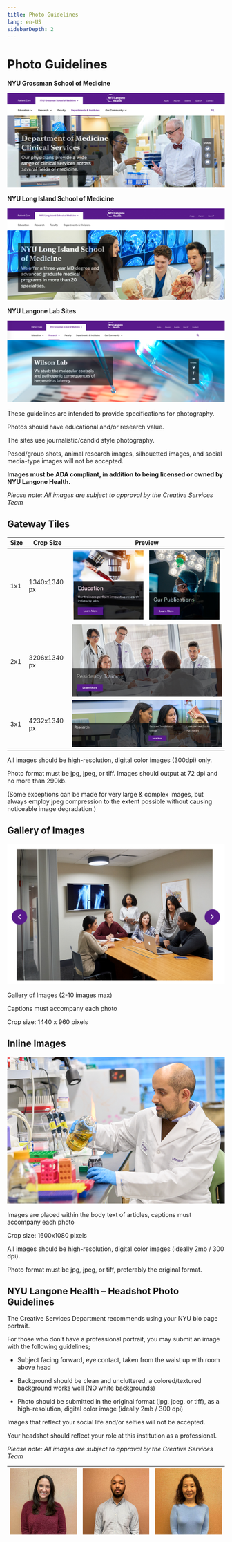 ```yaml
---
title: Photo Guidelines
lang: en-US
sidebarDepth: 2
---
```


# Photo Guidelines

**NYU Grossman School of Medicine**

![](https://raw.githubusercontent.com/irwinchyi/imgbed/master/img/eduhero_Layer%202(1).jpg)

**NYU Long Island School of Medicine**

![](https://raw.githubusercontent.com/irwinchyi/imgbed/master/img/medlihero_Layer%201(1).jpg)

**NYU Langone Lab Sites**

![](https://raw.githubusercontent.com/irwinchyi/imgbed/master/img/Layer%203.png)

These guidelines are intended to provide specifications for photography.

Photos should have educational and/or research value. 

The sites use journalistic/candid style photography.

Posed/group shots, animal research images, silhouetted images, and social media-type images will not be accepted.

**Images must be ADA compliant, in addition to being licensed or owned by NYU Langone Health.** 

*Please note: All images are subject to approval by the Creative Services Team*



## Gateway Tiles

| Size | Crop Size    | Preview                                                      |
| ---- | ------------ | ------------------------------------------------------------ |
| 1x1  | 1340x1340 px | ![](https://raw.githubusercontent.com/irwinchyi/imgbed/master/img/1x1_gateway_2023(1).jpg) |
| 2x1  | 3206x1340 px | ![](https://raw.githubusercontent.com/irwinchyi/imgbed/master/img/2x1_gateway_Layer%206.jpg) |
| 3x1  | 4232x1340 px | ![](https://raw.githubusercontent.com/irwinchyi/imgbed/master/img/dasdasd.png) |

All images should be high-resolution, digital color images (300dpi) only. 

Photo format must be jpg,  jpeg, or tiff. Images should output at 72 dpi and no more than 290kb. 

(Some exceptions can be made for very large & complex images, but always employ jpeg compression to the extent possible without causing noticeable image degradation.) 



## Gallery of Images

![](https://raw.githubusercontent.com/irwinchyi/imgbed/master/img/gallery(1).jpg)

Gallery of Images (2-10 images max)

Captions must accompany each photo

Crop size: 1440 x 960 pixels 



## Inline Images

![](https://raw.githubusercontent.com/irwinchyi/imgbed/master/img/das12312.png)

Images are placed within the body text of articles, captions must accompany each photo

Crop size: 1600x1080 pixels



All images should be high-resolution, digital color images (ideally 2mb / 300 dpi). 

Photo format must be jpg, jpeg, or tiff, preferably the original format. 



## **NYU Langone Health – Headshot Photo Guidelines** 

The Creative Services Department recommends using your NYU bio page portrait. 

For those who don’t have a professional portrait, you may submit an image with the following guidelines;

- Subject facing forward, eye contact, taken from the waist up with room above head 

- Background should be clean and uncluttered, a colored/textured background works well (NO white backgrounds)

- Photo should be submitted in the original format (jpg, jpeg, or tiff), as a high-resolution, digital color image (ideally 2mb / 300 dpi)

 Images that reflect your social life and/or selfies will not be accepted.

Your headshot should reflect your role at this institution as a professional. 

*Please note: All images are subject to approval by the Creative Services Team*

| ![](https://raw.githubusercontent.com/irwinchyi/imgbed/master/img/A_1250x1250_IMG_2746.jpg) | ![](https://raw.githubusercontent.com/irwinchyi/imgbed/master/img/B_1250x1250_IMG_2739.jpg) | ![](https://raw.githubusercontent.com/irwinchyi/imgbed/master/img/C_1250x1250_IMG_2791.jpg) |
| ------------------------------------------------------------ | ------------------------------------------------------------ | ------------------------------------------------------------ |



